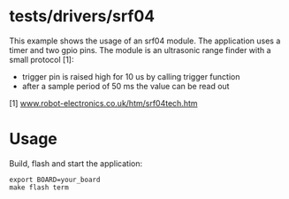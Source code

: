 tests/drivers/srf04
================
This example shows the usage of an srf04 module.
The application uses a timer and two gpio pins.
The module is an ultrasonic range finder with a small protocol [1]:
- trigger pin is raised high for 10 us by calling trigger function
- after a sample period of 50 ms the value can be read out

[1] www.robot-electronics.co.uk/htm/srf04tech.htm

Usage
=====

Build, flash and start the application:

    export BOARD=your_board
    make flash term
